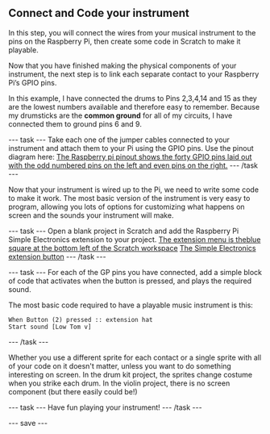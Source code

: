 ## Connect and Code your instrument
In this step, you will connect the wires from your musical instrument to the pins on the Raspberry Pi, then create some code in Scratch to make it playable.

Now that you have finished making the physical components of your instrument, the next step is to link each separate contact to your Raspberry Pi’s GPIO pins. 

In this example, I have connected the drums to Pins 2,3,4,14 and 15 as they are the lowest numbers available and therefore easy to remember. Because my drumsticks are the **common ground** for all of my circuits, I have connected them to ground pins 6 and 9.  

--- task ---
Take each one of the jumper cables connected to your instrument and attach them to your Pi using the GPIO pins. Use the pinout diagram here:
[The Raspberry pi pinout shows the forty GPIO pins laid out with the odd numbered pins on the left and even pins on the right.](image/GPIO-Pinout-Diagram-2.png)
--- /task ---

Now that your instrument is wired up to the Pi, we need to write some code to make it work. The most basic version of the instrument is very easy to program, allowing you lots of options for customizing what happens on screen and the sounds your instrument will make.

--- task ---
Open a blank project in Scratch and add the Raspberry Pi Simple Electronics extension to your project.
[The extension menu is theblue square at the bottom left of the Scratch workspace](image/extension.jpg)
[The Simple Electronics extension button](image/GPIOext.jpg)
--- /task ---

--- task ---
For each of the GP pins you have connected, add a simple block of code that activates when the button is pressed, and plays the required sound.

The most basic code required to have a playable music instrument is this:

```blocks3
When Button (2) pressed :: extension hat
Start sound [Low Tom v]
```
--- /task ---

Whether you use a different sprite for each contact or a single sprite with all of your code on it doesn't matter, unless you want to do something interesting on screen. In the drum kit project, the sprites change costume when you strike each drum. In the violin project, there is no screen component (but there easily could be!)

--- task ---
Have fun playing your instrument! 
--- /task ---

--- save ---
